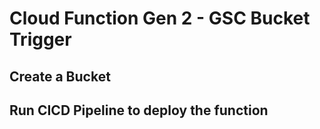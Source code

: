 # Cloud Function Gen 2 - GSC Bucket Trigger

## Create a Bucket

## Run CICD Pipeline to deploy the function


